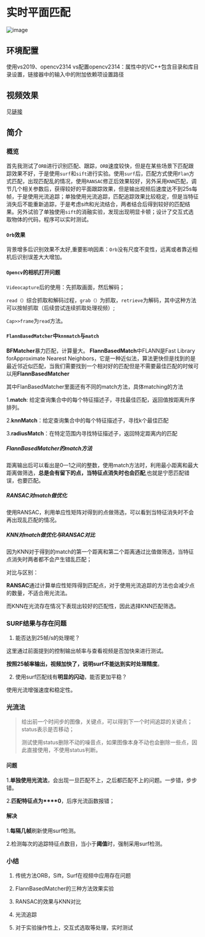# 实时平面匹配
![image](https://github.com/remember00000/Real-time-plane-matching/blob/main/show.jpg)
## 环境配置
使用vs2019、opencv2314
vs配置opencv2314：属性中的VC++包含目录和库目录设置，链接器中的输入中的附加依赖项设置路径
## 视频效果
见[链接](https://github.com/remember00000/Real-time-plane-matching/blob/main/demo.avi)
## 简介
### 概览

首先我测试了`ORB`进行识别匹配、跟踪，`ORB`速度较快，但是在某些场景下匹配跟踪效果不好，于是使用`surf`和`sift`进行实验。使用`surf`后，匹配方式使用`Flan`方式匹配，出现匹配乱的情况，使用`RANSAC`修正后效果较好，另外采用`KNN`匹配，调节几个相关参数后，获得较好的平面跟踪效果，但是输出视频后速度达不到25s每帧，于是使用光流追踪；单独使用光流追踪，匹配追踪效果比较稳定，但是当特征消失后不能重新追踪，于是考虑sift和光流结合，两者结合后得到较好的匹配结果。另外试验了单独使用`sift`的消融实验，发现出现明显卡顿；设计了交互式选取物体的代码，程序可以实时测试。

#### `Orb`效果

背景增多后识别效果不太好,重要影响因素：`Orb`没有尺度不变性，远离或者靠近相机后识别误差大大增加。

#### `Opencv`的相机打开问题

`Videocapture`后的使用：先抓取画面，然后解码；

`read（）`综合抓取和解码过程，`grab（）`为抓取，`retrieve`为解码，其中这种方法可以按帧抓取（后续尝试连续抓取处理视频）;

`Cap>>frame`为`read`方法。

#### `FlannBasedMatcher`中`knnmatch`与`match`

**BFMatcher**暴力匹配，计算量大。 **FlannBasedMatch**中FLANN是Fast Library forApproximate Nearest Neighbors，它是一种近似法，算法更快但是找到的是最近邻近似匹配，当我们需要找到一个相对好的匹配但是不需要最佳匹配的时候可以用**FlannBasedMatcher**

其中FlanBasedMatcher里面还有不同的match方法，具体matching的方法

1.**match**: 给定查询集合中的每个特征描述子，寻找最佳匹配，返回值按距离升序排列。

2.**knnMatch**：给定查询集合中的每个特征描述子，寻找k个最佳匹配

3.**radiusMatch**：在特定范围内寻找特征描述子，返回特定距离内的匹配

##### **FlannBasedMatcher**的match方法

距离输出后可以看出是0—1之间的整数，使用match方法时，利用最小距离和最大距离做筛选，**总是会有留下的点，当特征点消失时也会匹配**,也就是宁愿匹配错误，也要匹配。

##### **RANSAC**对**match**做优化

使用RANSAC，利用单应性矩阵对得到的点做筛选，可以看到当特征消失时不会再出现乱匹配的情况。

##### KNN对match做优化与RANSAC对比

因为KNN对于得到的match的第一个距离和第二个距离通过比值做筛选，当特征点消失时两者都不会产生错乱匹配；

对比与区别：

**RANSAC**通过计算单应性矩阵得到匹配点，对于使用光流追踪的方法也会减少点的数量，不适合用光流法。

而KNN在光流存在情况下表现出较好的匹配性，因此选择KNN匹配筛选。

### **SURF**结果与存在问题

1. 能否达到25帧/s的处理呢？

这里通过前面提到的控制输出帧率与查看视频是否加快来进行测试。

**按照****25****帧率输出，视频加快了，说明****surf****不能达到实时处理精度**。

2. 使用surf匹配线有**明显的闪动**，能否更加平稳？

使用光流增强速度和稳定性。

### 光流法

> 给出前一个时间步的图像，关键点，可以得到下一个时间追踪的关键点；status表示是否移动；
>
> 测试使用status删除不动的噪音点，如果图像本身不动也会删除一些点，因此直接使用，不使用status判断。

#### 问题

1.**单独使用光流法**，会出现一旦匹配不上，之后都匹配不上的问题。一步错，步步错。

2.**匹配特征点为****0**，后序光流函数报错；

#### 解决

1.**每隔几帧**刷新使用surf检测。

2.检测每次的追踪特征点数目，当小于**阈值**时，强制采用surf检测。

### 小结

1. 传统方法ORB，Sift，Surf在视频中应用存在问题

2. FlannBasedMatcher的三种方法效果实验

3. RANSAC的效果与KNN对比

4. 光流追踪

5. 对于实验操作性上，交互式选取等处理，实时测试
